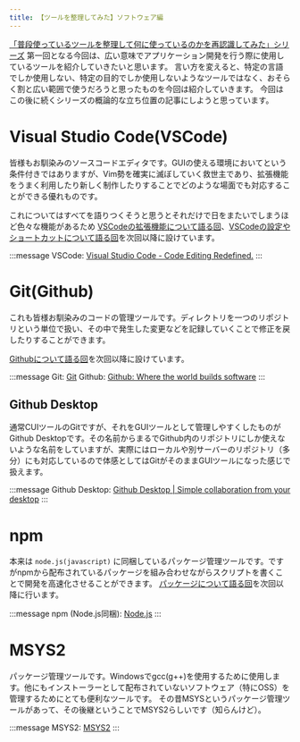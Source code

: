 ```yaml
---
title: 【ツールを整理してみた】ソフトウェア編
---
```

[「普段使っているツールを整理して何に使っているのかを再認識してみた」シリーズ](../) 第一回となる今回は、広い意味でアプリケーション開発を行う際に使用しているツールを紹介していきたいと思います。
言い方を変えると、特定の言語でしか使用しない、特定の目的でしか使用しないようなツールではなく、おそらく割と広い範囲で使うだろうと思ったものを今回は紹介していきます。
今回はこの後に続くシリーズの概論的な立ち位置の記事にしようと思っています。

# Visual Studio Code(VSCode)
皆様もお馴染みのソースコードエディタです。GUIの使える環境においてという条件付きではありますが、Vim勢を確実に滅ぼしていく救世主であり、拡張機能をうまく利用したり新しく制作したりすることでどのような場面でも対応することができる優れものです。

これについてはすべてを語りつくそうと思うとそれだけで日をまたいでしまうほど色々な機能があるため [VSCodeの拡張機能について語る回](vscode-ext)、[VSCodeの設定やショートカットについて語る回](vscode-config)を次回以降に設けています。

:::message
VSCode: [Visual Studio Code -  Code Editing Redefined.](https://code.visualstudio.com)
:::

# Git(Github)
これも皆様お馴染みのコードの管理ツールです。ディレクトリを一つのリポジトリという単位で扱い、その中で発生した変更などを記録していくことで修正を戻したりすることができます。

[Githubについて語る回](github)を次回以降に設けています。

:::message
Git: [Git](https://git-scm.com)
Github: [Github: Where the world builds software](https://github.com)
:::

## Github Desktop
通常CUIツールのGitですが、それをGUIツールとして管理しやすくしたものがGithub Desktopです。その名前からまるでGithub内のリポジトリにしか使えないような名前をしていますが、実際にはローカルや別サーバーのリポジトリ（多分）にも対応しているので体感としてはGitがそのままGUIツールになった感じで扱えます。

:::message
Github Desktop: [Github Desktop | Simple collaboration from your desktop](https://desktop.github.com/)
:::

# npm
本来は `node.js(javascript)` に同梱しているパッケージ管理ツールです。ですがnpmから配布されているパッケージを組み合わせながらスクリプトを書くことで開発を高速化させることができます。
[パッケージについて語る回](npm-pkg)を次回以降に行います。

:::message
npm (Node.js同梱): [Node.js](https://nodejs.org/en/)
:::

# MSYS2
パッケージ管理ツールです。Windowsでgcc(g++)を使用するために使用します。他にもインストーラーとして配布されていないソフトウェア（特にOSS）を管理するためにとても便利なツールです。
その昔MSYSというパッケージ管理ツールがあって、その後継ということでMSYS2らしいです（知らんけど）。

:::message
MSYS2: [MSYS2](https://www.msys2.org)
:::
